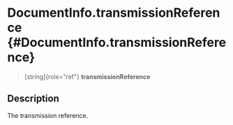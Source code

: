DocumentInfo.transmissionReference {#DocumentInfo.transmissionReference}
==================================

> [string]{role="ref"} **transmissionReference**

Description
-----------

The transmission reference.
